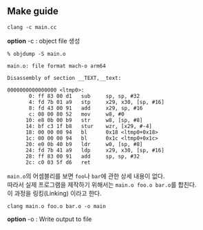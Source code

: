 ## Make guide
```
clang -c main.cc
```
**option**
-c : object file 생성
```
% objdump -S main.o 

main.o: file format mach-o arm64

Disassembly of section __TEXT,__text:

0000000000000000 <ltmp0>:
       0: ff 83 00 d1   sub     sp, sp, #32
       4: fd 7b 01 a9   stp     x29, x30, [sp, #16]
       8: fd 43 00 91   add     x29, sp, #16
       c: 08 00 80 52   mov     w8, #0
      10: e8 0b 00 b9   str     w8, [sp, #8]
      14: bf c3 1f b8   stur    wzr, [x29, #-4]
      18: 00 00 00 94   bl      0x18 <ltmp0+0x18>
      1c: 00 00 00 94   bl      0x1c <ltmp0+0x1c>
      20: e0 0b 40 b9   ldr     w0, [sp, #8]
      24: fd 7b 41 a9   ldp     x29, x30, [sp, #16]
      28: ff 83 00 91   add     sp, sp, #32
      2c: c0 03 5f d6   ret
```
`main.o`의 어셈블리를 보면 `foo`나 `bar`에 관한 상세 내용이 없다.  
따라서 실제 프로그램을 제작하기 위해서는 `main.o foo.o bar.o`를 합친다.  
이 과정을 링킹(Linking) 이라고 한다.
```
clang main.o foo.o bar.o -o main
```
**option** -o <file> : Write output to file

